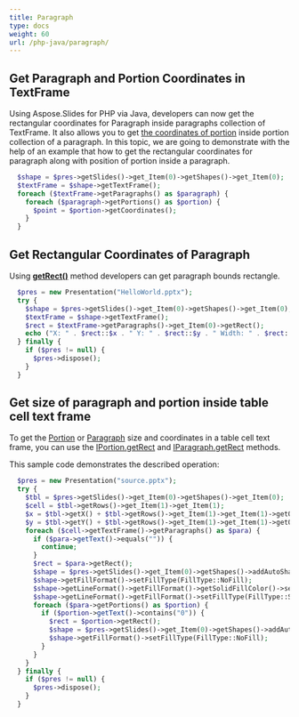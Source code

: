 ```yaml
---
title: Paragraph
type: docs
weight: 60
url: /php-java/paragraph/
---
```



## Get Paragraph and Portion Coordinates in TextFrame ##
Using Aspose.Slides for PHP via Java, developers can now get the rectangular coordinates for Paragraph inside paragraphs collection of TextFrame. It also allows you to get [the coordinates of portion](https://reference.aspose.com/slides/php-java/com.aspose.slides/IPortion#getCoordinates--) inside portion collection of a paragraph. In this topic, we are going to demonstrate with the help of an example that how to get the rectangular coordinates for paragraph along with position of portion inside a paragraph.

```php
  $shape = $pres->getSlides()->get_Item(0)->getShapes()->get_Item(0);
  $textFrame = $shape->getTextFrame();
  foreach ($textFrame->getParagraphs() as $paragraph) {
    foreach ($paragraph->getPortions() as $portion) {
      $point = $portion->getCoordinates();
    }
  }

```


## **Get Rectangular Coordinates of Paragraph**
Using [**getRect()**](https://reference.aspose.com/slides/php-java/com.aspose.slides/IParagraph#getRect--) method developers can get paragraph bounds rectangle.

```php
  $pres = new Presentation("HelloWorld.pptx");
  try {
    $shape = $pres->getSlides()->get_Item(0)->getShapes()->get_Item(0);
    $textFrame = $shape->getTextFrame();
    $rect = $textFrame->getParagraphs()->get_Item(0)->getRect();
    echo ("X: " . $rect::$x . " Y: " . $rect::$y . " Width: " . $rect::$width . " Height: " . $rect::$height);
  } finally {
    if ($pres != null) {
      $pres->dispose();
    }
  }

```

## **Get size of paragraph and portion inside table cell text frame** ##

To get the [Portion](https://reference.aspose.com/slides/php-java/com.aspose.slides/Portion) or [Paragraph](https://reference.aspose.com/slides/php-java/com.aspose.slides/Paragraph) size and coordinates in a table cell text frame, you can use the [IPortion.getRect](https://reference.aspose.com/slides/php-java/com.aspose.slides/IPortion#getRect--) and [IParagraph.getRect](https://reference.aspose.com/slides/php-java/com.aspose.slides/IParagraph#getRect--) methods.

This sample code demonstrates the described operation:

```php
  $pres = new Presentation("source.pptx");
  try {
    $tbl = $pres->getSlides()->get_Item(0)->getShapes()->get_Item(0);
    $cell = $tbl->getRows()->get_Item(1)->get_Item(1);
    $x = $tbl->getX() + $tbl->getRows()->get_Item(1)->get_Item(1)->getOffsetX();
    $y = $tbl->getY() + $tbl->getRows()->get_Item(1)->get_Item(1)->getOffsetY();
    foreach ($cell->getTextFrame()->getParagraphs() as $para) {
      if ($para->getText()->equals("")) {
        continue;
      }
      $rect = $para->getRect();
      $shape = $pres->getSlides()->get_Item(0)->getShapes()->addAutoShape(ShapeType::Rectangle, $rect->getX() + $x, $rect->getY() + $y, $rect->getWidth(), $rect->getHeight());
      $shape->getFillFormat()->setFillType(FillType::NoFill);
      $shape->getLineFormat()->getFillFormat()->getSolidFillColor()->setColor(java("java.awt.Color")->YELLOW);
      $shape->getLineFormat()->getFillFormat()->setFillType(FillType::Solid);
      foreach ($para->getPortions() as $portion) {
        if ($portion->getText()->contains("0")) {
          $rect = $portion->getRect();
          $shape = $pres->getSlides()->get_Item(0)->getShapes()->addAutoShape(ShapeType::Rectangle, $rect->getX() + $x, $rect->getY() + $y, $rect->getWidth(), $rect->getHeight());
          $shape->getFillFormat()->setFillType(FillType::NoFill);
        }
      }
    }
  } finally {
    if ($pres != null) {
      $pres->dispose();
    }
  }

```
